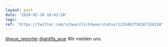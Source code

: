 ```yaml
---
layout: post
date: '2020-02-28 18:43:28'
tags: 
ref: 'https://twitter.com/schwarzlichtwue/status/1233462738187358210'
---
```

[@wue_reporter](https://twitter.com/wue_reporter) [@antifa_wue](https://twitter.com/antifa_wue) Wir melden uns